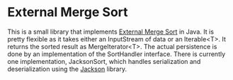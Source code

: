 External Merge Sort
======

This is a small library that implements [External Merge Sort](http://en.wikipedia.org/wiki/External_sorting) in Java. It is pretty flexible as it takes either an InputStream of data or an Iterable&lt;T&gt;. It returns the sorted result as MergeIterator&lt;T&gt;. The actual persistence is done by an implementation of the SortHandler interface. There is currently one implementation, JacksonSort, which handles serialization and deserialization using the [Jackson](http://jackson.codehaus.org/) library.

